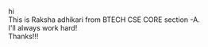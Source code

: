 hi
</br>
This is Raksha adhikari from BTECH CSE CORE section -A.
</br>
I'll always work hard!
</br>
Thanks!!!
